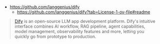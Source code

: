 * https://github.com/langgenius/dify
    * https://github.com/langgenius/dify?tab=License-1-ov-file#readme


>  [Dify](https://fossengineer.com/selfhosting-dify-ai-docker/) is an open-source LLM app development platform. Dify's intuitive interface combines AI workflow, RAG pipeline, agent capabilities, model management, observability features and more, letting you quickly go from prototype to production. 